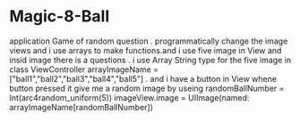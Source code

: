 # Magic-8-Ball
application Game of random question . programmatically change the image views and i use arrays to make functions.and i use five image in View and insid image there is a questions . i use Array String type for the five image in class ViewController
 arrayImageName = ["ball1","ball2","ball3","ball4","ball5"] . and i have a button in View whene button pressed it give me a random image by useing  randomBallNumber = Int(arc4random_uniform(5))
        imageView.image = UIImage(named: arrayImageName[randomBallNumber])
        
 
